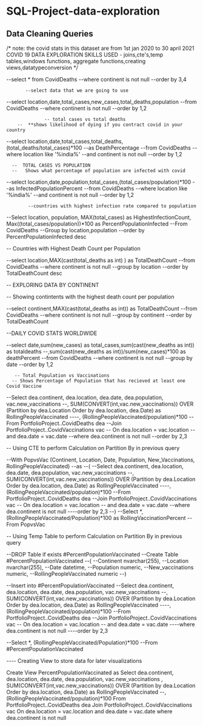 # SQL-Project-data-exploration
## Data Cleaning Queries

/*
note: the covid stats in this dataset are from 1st jan 2020 to 30 april 2021
COVID 19 DATA EXPLORATION
SKILLS USED - joins,cte's,temp tables,windows functions,
aggregate functions,creating views,datatypeconversion
*/



--select * from CovidDeaths
--where continent is not null
--order by 3,4




           --select data that we are going to use

--select location,date,total_cases,new_cases,total_deaths,population
--from CovidDeaths
--where continent is not null
--order by 1,2



                  -- total cases vs total deaths
        --  **shows likelihood of dying if you contract covid in your country


--select location,date,total_cases,total_deaths,(total_deaths/total_cases)*100
--as DeathPercentage
--from CovidDeaths
--where location like '%india%'
--and continent is not null
--order by 1,2


      --  TOTAL CASES VS POPULATION
	  --   Shows what percentage of population are infected with covid


--select location,date,population,total_cases,(total_cases/population)*100
--as InfectedPopulationPercent
--from CovidDeaths
--where location like '%india%'
--and continent is not null
--order by 1,2


            --countries with highest infection rate compared to population

--Select location, population, MAX(total_cases) as HighestInfectionCount,  Max((total_cases/population))*100 as PercentPopulationInfected
--From CovidDeaths
--Group by location,population
--order by PercentPopulationInfected desc



-- Countries with Highest Death Count per Population


--select location,MAX(cast(total_deaths as int) ) as TotalDeathCount
--from CovidDeaths
--where continent is not null
--group by location
--order by TotalDeathCount desc


-- EXPLORING DATA BY CONTINENT

-- Showing contintents with the highest death count per population

--select continent,MAX(cast(total_deaths as int)) as TotalDeathCount
--from CovidDeaths
--where continent is not null
--group by continent
--order by TotalDeathCount


--DAILY COVID STATS WORLDWIDE

--select date,sum(new_cases) as total_cases,sum(cast(new_deaths as int)) as totaldeaths
--,sum(cast(new_deaths as int))/sum(new_cases)*100 as deathPercent
--from CovidDeaths
--where continent is not null
--group by date
--order by 1,2

       -- Total Population vs Vaccinations
      -- Shows Percentage of Population that has recieved at least one Covid Vaccine

--Select dea.continent, dea.location, dea.date, dea.population, vac.new_vaccinations
--, SUM(CONVERT(int,vac.new_vaccinations)) OVER (Partition by dea.Location Order by dea.location, dea.Date) as RollingPeopleVaccinated
----, (RollingPeopleVaccinated/population)*100
--From PortfolioProject..CovidDeaths dea
--Join PortfolioProject..CovidVaccinations vac
--	On dea.location = vac.location
--	and dea.date = vac.date
--where dea.continent is not null 
--order by 2,3


-- Using CTE to perform Calculation on Partition By in previous query



--With PopvsVac (Continent, Location, Date, Population, New_Vaccinations, RollingPeopleVaccinated)
--as
--(
--Select dea.continent, dea.location, dea.date, dea.population, vac.new_vaccinations
--, SUM(CONVERT(int,vac.new_vaccinations)) OVER (Partition by dea.Location Order by dea.location, dea.Date) as RollingPeopleVaccinated
----, (RollingPeopleVaccinated/population)*100
--From PortfolioProject..CovidDeaths dea
--Join PortfolioProject..CovidVaccinations vac
--	On dea.location = vac.location
--	and dea.date = vac.date
--where dea.continent is not null 
----order by 2,3
--)
--Select *, (RollingPeopleVaccinated/Population)*100 as RollingVaccinationPercent
--From PopvsVac



-- Using Temp Table to perform Calculation on Partition By in previous query

--DROP Table if exists #PercentPopulationVaccinated
--Create Table #PercentPopulationVaccinated
--(
--Continent nvarchar(255),
--Location nvarchar(255),
--Date datetime,
--Population numeric,
--New_vaccinations numeric,
--RollingPeopleVaccinated numeric
--)

--Insert into #PercentPopulationVaccinated
--Select dea.continent, dea.location, dea.date, dea.population, vac.new_vaccinations
--, SUM(CONVERT(int,vac.new_vaccinations)) OVER (Partition by dea.Location Order by dea.location, dea.Date) as RollingPeopleVaccinated
----, (RollingPeopleVaccinated/population)*100
--From PortfolioProject..CovidDeaths dea
--Join PortfolioProject..CovidVaccinations vac
--	On dea.location = vac.location
--	and dea.date = vac.date
----where dea.continent is not null 
----order by 2,3

--Select *, (RollingPeopleVaccinated/Population)*100
--From #PercentPopulationVaccinated




---- Creating View to store data for later visualizations

Create View PercentPopulationVaccinated as
Select dea.continent, dea.location, dea.date, dea.population, vac.new_vaccinations
, SUM(CONVERT(int,vac.new_vaccinations)) OVER (Partition by dea.Location Order by dea.location, dea.Date) as RollingPeopleVaccinated
--, (RollingPeopleVaccinated/population)*100
From PortfolioProject..CovidDeaths dea
Join PortfolioProject..CovidVaccinations vac
	On dea.location = vac.location
	and dea.date = vac.date
where dea.continent is not null 
